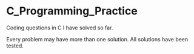 # C_Programming_Practice
Coding questions in C I have solved so far.

Every problem may have more than one solution. All solutions have been tested.
